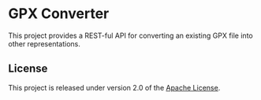 # GPX Converter
This project provides a REST-ful API for converting an existing GPX file into other representations.

## License
This project is released under version 2.0 of the [Apache License][l].

[l]: http://www.apache.org/licenses/LICENSE-2.0
